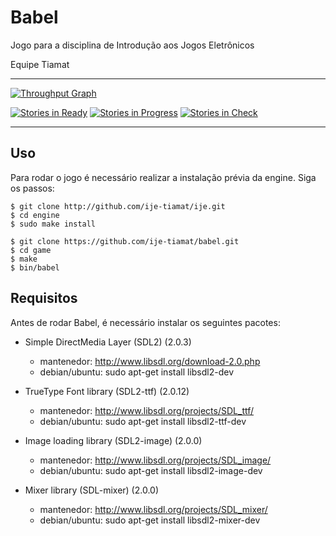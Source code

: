 # Babel
Jogo para a disciplina de Introdução aos Jogos Eletrônicos

Equipe Tiamat

---

[![Throughput Graph](https://graphs.waffle.io/ije-tiamat/babel/throughput.svg)](https://waffle.io/ije-tiamat/babel/metrics)

[![Stories in Ready](https://badge.waffle.io/ije-tiamat/babel.png?label=ready&title=Ready)](http://waffle.io/ije-tiamat/babel)
[![Stories in Progress](https://badge.waffle.io/ije-tiamat/babel.png?label=in%20progress&title=In%20Progress)](http://waffle.io/ije-tiamat/babel) 
[![Stories in Check](https://badge.waffle.io/ije-tiamat/babel.png?label=check&title=Check)](http://waffle.io/ije-tiamat/babel)

---

Uso
------------
Para rodar o jogo é necessário realizar a instalação prévia da engine. Siga os passos:
```
$ git clone http://github.com/ije-tiamat/ije.git
$ cd engine
$ sudo make install
```
```
$ git clone https://github.com/ije-tiamat/babel.git
$ cd game
$ make
$ bin/babel
```

Requisitos
------------
Antes de rodar Babel, é necessário instalar os seguintes pacotes:
- Simple DirectMedia Layer (SDL2) (2.0.3)
    * mantenedor: http://www.libsdl.org/download-2.0.php
    * debian/ubuntu: sudo apt-get install libsdl2-dev

- TrueType Font library (SDL2-ttf) (2.0.12)
    * mantenedor: http://www.libsdl.org/projects/SDL_ttf/
    * debian/ubuntu: sudo apt-get install libsdl2-ttf-dev

- Image loading library (SDL2-image) (2.0.0)
    * mantenedor: http://www.libsdl.org/projects/SDL_image/
    * debian/ubuntu: sudo apt-get install libsdl2-image-dev

- Mixer library (SDL-mixer) (2.0.0)
    * mantenedor: http://www.libsdl.org/projects/SDL_mixer/
    * debian/ubuntu: sudo apt-get install libsdl2-mixer-dev
